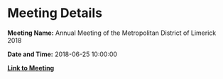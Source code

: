 # Meeting Details

**Meeting Name:** Annual Meeting of the Metropolitan District of Limerick 2018

**Date and Time:** 2018-06-25 10:00:00

**[Link to Meeting](https://www.limerick.ie/council/whats-on/annual-meeting-metropolitan-district-limerick-2018)**
